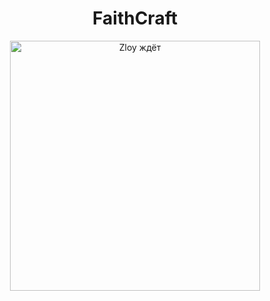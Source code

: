 <h1 align="center">FaithCraft</h1>


<figure>
    <p align="center">
            <img src="https://cdn.faithcraft.su/696d616765e3b0c477656270e3b0c44206b309a7091aa46fb51c402d576c6de7595f83a32f1a4f032bc653b7cced9086" alt="Zloy ждёт" width="400"/>
    </p>
</figure>



